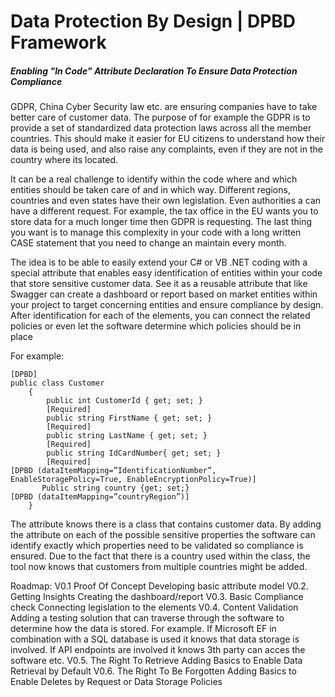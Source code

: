 # Data Protection By Design | DPBD Framework
##### Enabling "In Code" Attribute Declaration To Ensure Data Protection Compliance

GDPR, China Cyber Security law etc. are ensuring companies have to take better care of customer data. The purpose of for example the GDPR is to provide a set of standardized data protection laws across all the member countries. This should make it easier for EU citizens to understand how their data is being used, and also raise any complaints, even if they are not in the country where its located.

It can be a real challenge to identify within the code where and which entities should be taken care of and in which way. Different regions, countries and even states have their own legislation. Even authorities a can have a different request. For example, the tax office in the EU wants you to store data for a much longer time then GDPR is requesting.  The last thing you want is to manage this complexity in your code with a long written CASE statement that you need to change an maintain every month.

The idea is to be able to easily extend your C# or VB .NET coding with a special attribute that enables easy identification of entities within your code that store sensitive customer data. See it as a reusable attribute that like Swagger can create a dashboard or report based on market entities within your project to target concerning entities and ensure compliance by design. After identification for each of the elements, you can connect the related policies or even let the software determine which policies should be in place

For example:

```
[DPBD]
public class Customer
    {
        public int CustomerId { get; set; }
        [Required]
        public string FirstName { get; set; }
        [Required]
        public string LastName { get; set; }
        [Required]
        public string IdCardNumber{ get; set; }
        [Required]
[DPBD (dataItemMapping=”IdentificationNumber”, EnableStoragePolicy=True, EnableEncryptionPolicy=True)]
       Public string country {get; set;}
[DPBD (dataItemMapping=”countryRegion”)]
    }
```

The attribute knows there is a class that contains customer data. By adding the attribute on each of the possible sensitive properties the software can identify exactly which properties need to be validated so compliance is ensured. Due to the fact that there is a country used within the class, the tool now knows that customers from multiple countries might be added.

Roadmap:
V0.1 Proof Of Concept
Developing basic attribute model
V0.2. Getting Insights
Creating the dashboard/report
V0.3.  Basic Compliance check
Connecting legislation to the elements
V0.4. Content Validation
Adding a testing solution that can traverse through the software to determine how the data is stored. For example. If Microsoft EF in combination with a SQL database is used it knows that data storage is involved. If API endpoints are involved it knows 3th party can acces the software etc.
V0.5. The Right To Retrieve
Adding Basics to Enable Data Retrieval by Default
V0.6. The Right To Be Forgotten
Adding Basics to Enable Deletes by Request or Data Storage Policies
